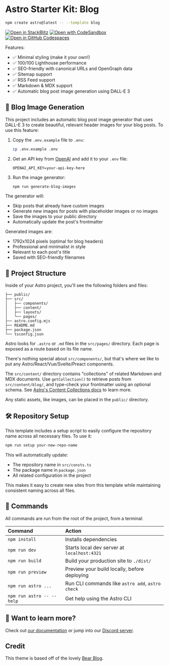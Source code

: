 # Astro Starter Kit: Blog

```sh
npm create astro@latest -- --template blog
```

[![Open in StackBlitz](https://developer.stackblitz.com/img/open_in_stackblitz.svg)](https://stackblitz.com/github/withastro/astro/tree/latest/examples/blog)
[![Open with CodeSandbox](https://assets.codesandbox.io/github/button-edit-lime.svg)](https://codesandbox.io/p/sandbox/github/withastro/astro/tree/latest/examples/blog)
[![Open in GitHub Codespaces](https://github.com/codespaces/badge.svg)](https://codespaces.new/withastro/astro?devcontainer_path=.devcontainer/blog/devcontainer.json)

Features:

- ✅ Minimal styling (make it your own!)
- ✅ 100/100 Lighthouse performance
- ✅ SEO-friendly with canonical URLs and OpenGraph data
- ✅ Sitemap support
- ✅ RSS Feed support
- ✅ Markdown & MDX support
- ✅ Automatic blog post image generation using DALL-E 3

## 🎨 Blog Image Generation

This project includes an automatic blog post image generator that uses DALL-E 3 to create beautiful, relevant header images for your blog posts. To use this feature:

1. Copy the `.env.example` file to `.env`:
   ```sh
   cp .env.example .env
   ```

2. Get an API key from [OpenAI](https://platform.openai.com/api-keys) and add it to your `.env` file:
   ```
   OPENAI_API_KEY=your-api-key-here
   ```

3. Run the image generator:
   ```sh
   npm run generate-blog-images
   ```

The generator will:
- Skip posts that already have custom images
- Generate new images for posts with placeholder images or no images
- Save the images to your public directory
- Automatically update the post's frontmatter

Generated images are:
- 1792x1024 pixels (optimal for blog headers)
- Professional and minimalist in style
- Relevant to each post's title
- Saved with SEO-friendly filenames

## 🚀 Project Structure

Inside of your Astro project, you'll see the following folders and files:

```text
├── public/
├── src/
│   ├── components/
│   ├── content/
│   ├── layouts/
│   └── pages/
├── astro.config.mjs
├── README.md
├── package.json
└── tsconfig.json
```

Astro looks for `.astro` or `.md` files in the `src/pages/` directory. Each page is exposed as a route based on its file name.

There's nothing special about `src/components/`, but that's where we like to put any Astro/React/Vue/Svelte/Preact components.

The `src/content/` directory contains "collections" of related Markdown and MDX documents. Use `getCollection()` to retrieve posts from `src/content/blog/`, and type-check your frontmatter using an optional schema. See [Astro's Content Collections docs](https://docs.astro.build/en/guides/content-collections/) to learn more.

Any static assets, like images, can be placed in the `public/` directory.

## 🛠️ Repository Setup

This template includes a setup script to easily configure the repository name across all necessary files. To use it:

```sh
npm run setup your-new-repo-name
```

This will automatically update:
- The repository name in `src/consts.ts`
- The package name in `package.json`
- All related configuration in the project

This makes it easy to create new sites from this template while maintaining consistent naming across all files.

## 🧞 Commands

All commands are run from the root of the project, from a terminal:

| Command                   | Action                                           |
| :------------------------ | :----------------------------------------------- |
| `npm install`             | Installs dependencies                            |
| `npm run dev`             | Starts local dev server at `localhost:4321`      |
| `npm run build`           | Build your production site to `./dist/`          |
| `npm run preview`         | Preview your build locally, before deploying     |
| `npm run astro ...`       | Run CLI commands like `astro add`, `astro check` |
| `npm run astro -- --help` | Get help using the Astro CLI                     |

## 👀 Want to learn more?

Check out [our documentation](https://docs.astro.build) or jump into our [Discord server](https://astro.build/chat).

## Credit

This theme is based off of the lovely [Bear Blog](https://github.com/HermanMartinus/bearblog/).
